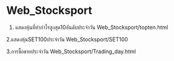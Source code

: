 # Web_Stocksport

1. แสดงหุ้นที่ทำกำไรสูงสุด10อันดับประจำวัน
Web_Stocksport/topten.html 

2.แสดงหุ้นSET100ประจำวัน
Web_Stocksport/SET100

3.การซื้อขายประจำวัน 
Web_Stocksport/Trading_day.html 
